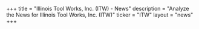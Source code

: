 +++
title = "Illinois Tool Works, Inc. (ITW) - News"
description = "Analyze the News for Illinois Tool Works, Inc. (ITW)"
ticker = "ITW"
layout = "news"
+++

